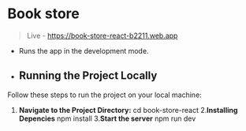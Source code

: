 # Book store  

>Live - <https://book-store-react-b2211.web.app>

- Runs the app in the development mode.

- ## Running the Project Locally

Follow these steps to run the project on your local machine:

1. **Navigate to the Project Directory:**
   cd book-store-react
2.**Installing Depencies**
   npm install
3.**Start the server**
    npm run dev
